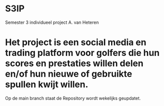 # S3IP
Semester 3 individueel project A. van Heteren

<h1> Het project is een social media en trading platform voor golfers die hun scores en prestaties willen delen en/of hun nieuwe of gebruikte spullen kwijt willen. </h1>

Op de main branch staat de 
Repository wordt wekelijks geupdatet.
